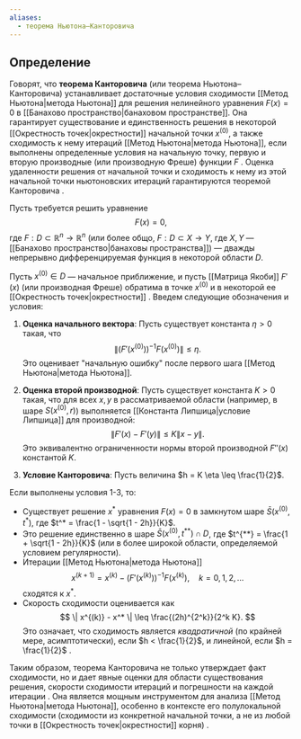```yaml
---
aliases:
  - теорема Ньютона–Канторовича
---
```

## Определение

Говорят, что **теорема Канторовича** (или теорема Ньютона–Канторовича) устанавливает достаточные условия сходимости [[Метод Ньютона|метода Ньютона]] для решения нелинейного уравнения $F(x) = 0$ в [[Банахово пространство|банаховом пространстве]]. Она гарантирует существование и единственность решения в некоторой [[Окрестность точек|окрестности]] начальной точки $x^{(0)}$, а также сходимость к нему итераций [[Метод Ньютона|метода Ньютона]], если выполнены определенные условия на начальную точку, первую и вторую производные (или производную Фреше) функции $F$ . Оценка удаленности решения от начальной точки и сходимость к нему из этой начальной точки ньютоновских итераций гарантируются теоремой Канторовича .

Пусть требуется решить уравнение
$$
F(x) = 0,
$$
где $F: D \subset \mathbb{R}^n \to \mathbb{R}^n$ (или более общо, $F: D \subset X \to Y$, где $X, Y$ — [[Банахово пространство|банаховы пространства]]) — дважды непрерывно дифференцируемая функция в некоторой области $D$.

Пусть $x^{(0)} \in D$ — начальное приближение, и пусть [[Матрица Якоби]] $F'(x)$ (или производная Фреше) обратима в точке $x^{(0)}$ и в некоторой ее [[Окрестность точек|окрестности]] . Введем следующие обозначения и условия:

1.  **Оценка начального вектора**: Пусть существует константа $\eta > 0$ такая, что
    $$
    \| (F'(x^{(0)}))^{-1} F(x^{(0)}) \| \leq \eta.
    $$
    Это оценивает "начальную ошибку" после первого шага [[Метод Ньютона|метода Ньютона]].

2.  **Оценка второй производной**: Пусть существует константа $K > 0$ такая, что для всех $x, y$ в рассматриваемой области (например, в шаре $S(x^{(0)}, r)$) выполняется [[Константа Липшица|условие Липшица]] для производной:
    $$
    \| F'(x) - F'(y) \| \leq K \| x - y \|.
    $$
    Это эквивалентно ограниченности нормы второй производной $F''(x)$ константой $K$.

3.  **Условие Канторовича**: Пусть величина $h = K \eta \leq \frac{1}{2}$.

Если выполнены условия 1-3, то:

*   Существует решение $x^*$ уравнения $F(x) = 0$ в замкнутом шаре $\bar{S}(x^{(0)}, t^*)$, где $t^* = \frac{1 - \sqrt{1 - 2h}}{K}$.
*   Это решение единственно в шаре $\bar{S}(x^{(0)}, t^{**}) \cap D$, где $t^{**} = \frac{1 + \sqrt{1 - 2h}}{K}$ (или в более широкой области, определяемой условием регулярности).
*   Итерации [[Метод Ньютона|метода Ньютона]]
    $$
    x^{(k+1)} = x^{(k)} - (F'(x^{(k)}))^{-1} F(x^{(k)}), \quad k = 0, 1, 2, \dots
    $$
    сходятся к $x^*$.
*   Скорость сходимости оценивается как
    $$
    \| x^{(k)} - x^* \| \leq \frac{(2h)^{2^k}}{2^k K}.
    $$
    Это означает, что сходимость является *квадратичной* (по крайней мере, асимптотически), если $h < \frac{1}{2}$, и линейной, если $h = \frac{1}{2}$ .

Таким образом, теорема Канторовича не только утверждает факт сходимости, но и дает явные оценки для области существования решения, скорости сходимости итераций и погрешности на каждой итерации . Она является мощным инструментом для анализа [[Метод Ньютона|метода Ньютона]], особенно в контексте его полулокальной сходимости (сходимости из конкретной начальной точки, а не из любой точки в [[Окрестность точек|окрестности]] корня) .